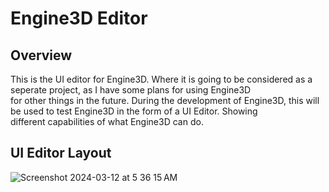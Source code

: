 # Engine3D Editor

## Overview
This is the UI editor for Engine3D. Where it is going to be considered as a seperate project, as I have some plans for using Engine3D \
for other things in the future. During the development of Engine3D, this will be used to test Engine3D in the form of a UI Editor. Showing \
different capabilities of what Engine3D can do.

## UI Editor Layout
![Screenshot 2024-03-12 at 5 36 15 AM](https://github.com/SpinnerX/Engine3D-Editor/Resources/56617292/fd0f8aa1-aeb7-441b-bd12-21aead8600dd)
